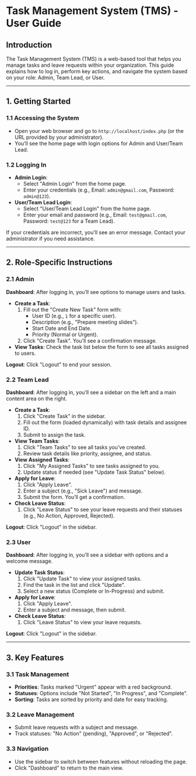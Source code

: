 # Task Management System (TMS) - User Guide

## Introduction
The Task Management System (TMS) is a web-based tool that helps you manage tasks and leave requests within your organization. This guide explains how to log in, perform key actions, and navigate the system based on your role: Admin, Team Lead, or User.

---

## 1. Getting Started

### 1.1 Accessing the System
- Open your web browser and go to `http://localhost/index.php` (or the URL provided by your administrator).
- You’ll see the home page with login options for Admin and User/Team Lead.

### 1.2 Logging In
- **Admin Login**:
  - Select "Admin Login" from the home page.
  - Enter your credentials (e.g., Email: `admin@gmail.com`, Password: `admin@123`).
- **User/Team Lead Login**:
  - Select "User/Team Lead Login" from the home page.
  - Enter your email and password (e.g., Email: `test@gmail.com`, Password: `test@123` for a Team Lead).

If your credentials are incorrect, you’ll see an error message. Contact your administrator if you need assistance.

---

## 2. Role-Specific Instructions

### 2.1 Admin
**Dashboard**: After logging in, you’ll see options to manage users and tasks.
- **Create a Task**:
  1. Fill out the "Create New Task" form with:
     - User ID (e.g., `1` for a specific user).
     - Description (e.g., "Prepare meeting slides").
     - Start Date and End Date.
     - Priority (Normal or Urgent).
  2. Click "Create Task". You’ll see a confirmation message.
- **View Tasks**: Check the task list below the form to see all tasks assigned to users.

**Logout**: Click "Logout" to end your session.

### 2.2 Team Lead
**Dashboard**: After logging in, you’ll see a sidebar on the left and a main content area on the right.
- **Create a Task**:
  1. Click "Create Task" in the sidebar.
  2. Fill out the form (loaded dynamically) with task details and assignee ID.
  3. Submit to assign the task.
- **View Team Tasks**:
  1. Click "Team Tasks" to see all tasks you’ve created.
  2. Review task details like priority, assignee, and status.
- **View Assigned Tasks**:
  1. Click "My Assigned Tasks" to see tasks assigned to you.
  2. Update status if needed (see "Update Task Status" below).
- **Apply for Leave**:
  1. Click "Apply Leave".
  2. Enter a subject (e.g., "Sick Leave") and message.
  3. Submit the form. You’ll get a confirmation.
- **Check Leave Status**:
  1. Click "Leave Status" to see your leave requests and their statuses (e.g., No Action, Approved, Rejected).

**Logout**: Click "Logout" in the sidebar.

### 2.3 User
**Dashboard**: After logging in, you’ll see a sidebar with options and a welcome message.
- **Update Task Status**:
  1. Click "Update Task" to view your assigned tasks.
  2. Find the task in the list and click "Update".
  3. Select a new status (Complete or In-Progress) and submit.
- **Apply for Leave**:
  1. Click "Apply Leave".
  2. Enter a subject and message, then submit.
- **Check Leave Status**:
  1. Click "Leave Status" to view your leave requests.

**Logout**: Click "Logout" in the sidebar.

---

## 3. Key Features

### 3.1 Task Management
- **Priorities**: Tasks marked "Urgent" appear with a red background.
- **Statuses**: Options include "Not Started", "In Progress", and "Complete".
- **Sorting**: Tasks are sorted by priority and date for easy tracking.

### 3.2 Leave Management
- Submit leave requests with a subject and message.
- Track statuses: "No Action" (pending), "Approved", or "Rejected".

### 3.3 Navigation
- Use the sidebar to switch between features without reloading the page.
- Click "Dashboard" to return to the main view.